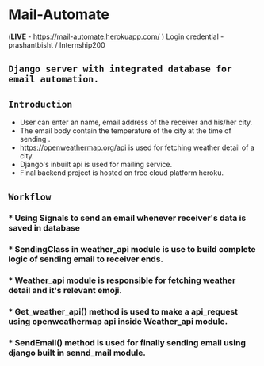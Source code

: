 # **Mail-Automate** 
(**LIVE** - https://mail-automate.herokuapp.com/ )
Login credential - prashantbisht / Internship200
## ``` Django server with integrated database for email automation. ```

## ``` Introduction  ```
* User can enter an name, email address of the receiver and his/her city.
* The email body contain the temperature of the city at the time of sending .
* https://openweathermap.org/api is used for fetching weather detail of a city.
* Django's inbuilt api is used for mailing service.
* Final backend project is hosted on free cloud platform heroku.

## ``` Workflow  ```
### * Using Signals to send an email whenever receiver's data is saved in database
### * SendingClass in weather_api module is use to build complete logic of sending email to receiver ends.
### * Weather_api module is responsible for fetching weather detail and it's relevant emoji.
### * Get_weather_api() method is used to make a api_request using openweathermap api inside Weather_api module.
### * SendEmail() method is used for finally sending email using django built in sennd_mail module.
